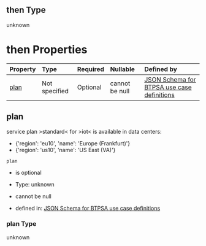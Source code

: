 ## then Type

unknown

# then Properties

| Property      | Type          | Required | Nullable       | Defined by                                                                                                                                                                                                                                      |
| :------------ | :------------ | :------- | :------------- | :---------------------------------------------------------------------------------------------------------------------------------------------------------------------------------------------------------------------------------------------- |
| [plan](#plan) | Not specified | Optional | cannot be null | [JSON Schema for BTPSA use case definitions](btpsa-usecase-properties-services-items-allof-1-then-allof-51-then-allof-0-then-properties-plan.md "undefined#/properties/services/items/allOf/1/then/allOf/51/then/allOf/0/then/properties/plan") |

## plan

service plan >standard< for >iot< is available in data centers:

*   {'region': 'eu10', 'name': 'Europe (Frankfurt)'}
*   {'region': 'us10', 'name': 'US East (VA)'}

`plan`

*   is optional

*   Type: unknown

*   cannot be null

*   defined in: [JSON Schema for BTPSA use case definitions](btpsa-usecase-properties-services-items-allof-1-then-allof-51-then-allof-0-then-properties-plan.md "undefined#/properties/services/items/allOf/1/then/allOf/51/then/allOf/0/then/properties/plan")

### plan Type

unknown
